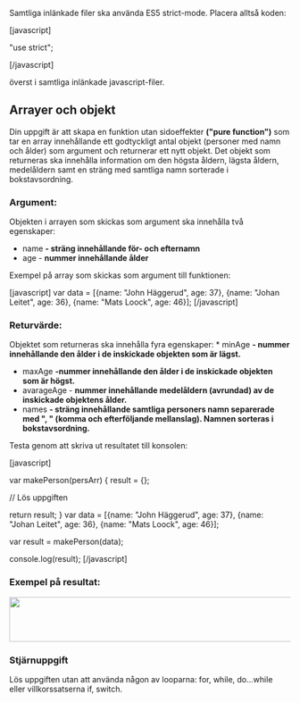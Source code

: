 Samtliga inlänkade filer ska använda ES5 strict-mode. Placera alltså koden:

[javascript]

"use strict";

[/javascript]

överst i samtliga inlänkade javascript-filer.
## Arrayer och objekt
Din uppgift är att skapa en funktion utan sidoeffekter **("pure function")** som tar en array innehållande ett godtyckligt antal objekt (personer med namn och ålder) som argument och returnerar ett nytt objekt. Det objekt som returneras ska innehålla information om den högsta åldern, lägsta åldern, medelåldern samt en sträng med samtliga namn sorterade i bokstavsordning.
### Argument:
Objekten i arrayen som skickas som argument ska innehålla två egenskaper:

* name **- sträng innehållande för- och efternamn**
* age - **nummer innehållande ålder**

Exempel på array som skickas som argument till funktionen:

[javascript]
var data = [{name: "John Häggerud", age: 37}, {name: "Johan Leitet", age: 36}, {name: "Mats Loock", age: 46}];
[/javascript]


### Returvärde:
Objektet som returneras ska innehålla fyra egenskaper:	* minAge **- nummer innehållande den ålder i de inskickade objekten som är lägst.**
* maxAge **-nummer innehållande den ålder i de inskickade objekten som är högst.**
* avarageAge - **nummer innehållande medelåldern (avrundad) av de inskickade objektens ålder.**
* names  **- sträng innehållande samtliga personers namn separerade med ", " (komma och efterföljande mellanslag). Namnen sorteras i bokstavsordning.**

Testa genom att skriva ut resultatet till konsolen:

[javascript]

var makePerson(persArr) {
   result = {};

   // Lös uppgiften

   return result;
}
var data = [{name: "John Häggerud", age: 37}, {name: "Johan Leitet", age: 36}, {name: "Mats Loock", age: 46}];

var result = makePerson(data);

console.log(result);
[/javascript]

### Exempel på resultat:
<img class="size-full wp-image-541 aligncenter" src="http://coursepress.lnu.se/kurs/webbteknik-i/files/2012/11/2012-11-29-09-16-41.png" alt="" width="727" height="80" />

### Stjärnuppgift
Lös uppgiften utan att använda någon av looparna: for, while, do...while eller villkorssatserna if, switch.